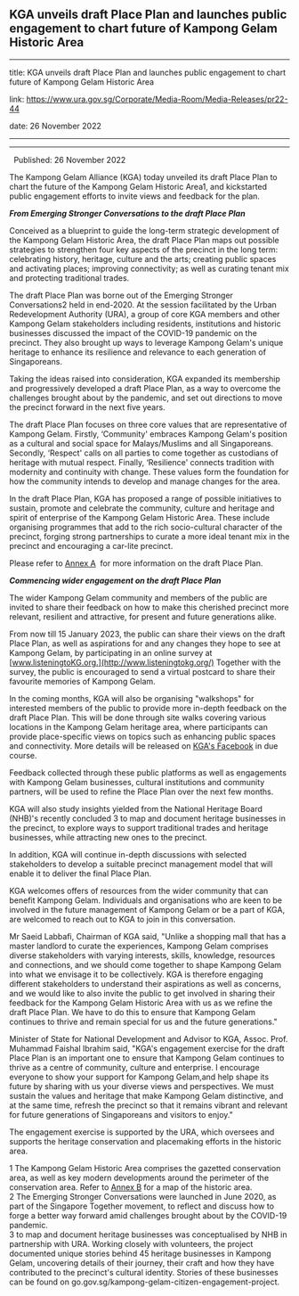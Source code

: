 ## KGA unveils draft Place Plan and launches public engagement to chart future of Kampong Gelam Historic Area
---
title: KGA unveils draft Place Plan and launches public engagement to chart future of Kampong Gelam Historic Area

link: https://www.ura.gov.sg/Corporate/Media-Room/Media-Releases/pr22-44

date: 26 November 2022

---

----------------------------------------------------------------------------------------------------------

  Published: 26 November 2022

The Kampong Gelam Alliance (KGA) today unveiled its draft Place Plan to chart the future of the Kampong Gelam Historic Area1, and kickstarted public engagement efforts to invite views and feedback for the plan.   
  
**_From Emerging Stronger Conversations to the draft Place Plan_**   
  
Conceived as a blueprint to guide the long-term strategic development of the Kampong Gelam Historic Area, the draft Place Plan maps out possible strategies to strengthen four key aspects of the precinct in the long term: celebrating history, heritage, culture and the arts; creating public spaces and activating places; improving connectivity; as well as curating tenant mix and protecting traditional trades.   
  
The draft Place Plan was borne out of the Emerging Stronger Conversations2 held in end-2020. At the session facilitated by the Urban Redevelopment Authority (URA), a group of core KGA members and other Kampong Gelam stakeholders including residents, institutions and historic businesses discussed the impact of the COVID-19 pandemic on the precinct. They also brought up ways to leverage Kampong Gelam's unique heritage to enhance its resilience and relevance to each generation of Singaporeans.    
  
Taking the ideas raised into consideration, KGA expanded its membership and progressively developed a draft Place Plan, as a way to overcome the challenges brought about by the pandemic, and set out directions to move the precinct forward in the next five years.  
  
The draft Place Plan focuses on three core values that are representative of Kampong Gelam. Firstly, ‘Community' embraces Kampong Gelam's position as a cultural and social space for Malays/Muslims and all Singaporeans. Secondly, ‘Respect' calls on all parties to come together as custodians of heritage with mutual respect. Finally, ‘Resilience' connects tradition with modernity and continuity with change. These values form the foundation for how the community intends to develop and manage changes for the area.  
  
In the draft Place Plan, KGA has proposed a range of possible initiatives to sustain, promote and celebrate the community, culture and heritage and spirit of enterprise of the Kampong Gelam Historic Area. These include organising programmes that add to the rich socio-cultural character of the precinct, forging strong partnerships to curate a more ideal tenant mix in the precinct and encouraging a car-lite precinct.   
  
Please refer to [Annex A](https://www.ura.gov.sg/-/media/Corporate/Media-Room/2022/Nov/pr22-44a.pdf)  for more information on the draft Place Plan.   
  
**_Commencing wider engagement on the draft Place Plan_**   
  
The wider Kampong Gelam community and members of the public are invited to share their feedback on how to make this cherished precinct more relevant, resilient and attractive, for present and future generations alike.   
  
From now till 15 January 2023, the public can share their views on the draft Place Plan, as well as aspirations for and any changes they hope to see at Kampong Gelam, by participating in an online survey at [www.listeningtoKG.org.](http://www.listeningtokg.org/) Together with the survey, the public is encouraged to send a virtual postcard to share their favourite memories of Kampong Gelam.    
  
In the coming months, KGA will also be organising "walkshops" for interested members of the public to provide more in-depth feedback on the draft Place Plan. This will be done through site walks covering various locations in the Kampong Gelam heritage area, where participants can provide place-specific views on topics such as enhancing public spaces and connectivity. More details will be released on [KGA's Facebook](http://www.facebook.com/Kampong.Gelam.Alliance) in due course.    
  
Feedback collected through these public platforms as well as engagements with Kampong Gelam businesses, cultural institutions and community partners, will be used to refine the Place Plan over the next few months.   
  
KGA will also study insights yielded from the National Heritage Board (NHB)'s recently concluded 3 to map and document heritage businesses in the precinct, to explore ways to support traditional trades and heritage businesses, while attracting new ones to the precinct.    
  
In addition, KGA will continue in-depth discussions with selected stakeholders to develop a suitable precinct management model that will enable it to deliver the final Place Plan.   
  
KGA welcomes offers of resources from the wider community that can benefit Kampong Gelam. Individuals and organisations who are keen to be involved in the future management of Kampong Gelam or be a part of KGA, are welcomed to reach out to KGA to join in this conversation.  
  
Mr Saeid Labbafi, Chairman of KGA said, "Unlike a shopping mall that has a master landlord to curate the experiences, Kampong Gelam comprises diverse stakeholders with varying interests, skills, knowledge, resources and connections, and we should come together to shape Kampong Gelam into what we envisage it to be collectively. KGA is therefore engaging different stakeholders to understand their aspirations as well as concerns, and we would like to also invite the public to get involved in sharing their feedback for the Kampong Gelam Historic Area with us as we refine the draft Place Plan. We have to do this to ensure that Kampong Gelam continues to thrive and remain special for us and the future generations."   
  
Minister of State for National Development and Advisor to KGA, Assoc. Prof. Muhammad Faishal Ibrahim said, "KGA's engagement exercise for the draft Place Plan is an important one to ensure that Kampong Gelam continues to thrive as a centre of community, culture and enterprise. I encourage everyone to show your support for Kampong Gelam,and help shape its future by sharing with us your diverse views and perspectives. We must sustain the values and heritage that make Kampong Gelam distinctive, and at the same time, refresh the precinct so that it remains vibrant and relevant for future generations of Singaporeans and visitors to enjoy."

The engagement exercise is supported by the URA, which oversees and supports the heritage conservation and placemaking efforts in the historic area.



1 The Kampong Gelam Historic Area comprises the gazetted conservation area, as well as key modern developments around the perimeter of the conservation area. Refer to [Annex B](https://www.ura.gov.sg/-/media/Corporate/Media-Room/2022/Nov/pr22-44b.pdf)  for a map of the historic area.  
2 The Emerging Stronger Conversations were launched in June 2020, as part of the Singapore Together movement, to reflect and discuss how to forge a better way forward amid challenges brought about by the COVID-19 pandemic.    
3  to map and document heritage businesses was conceptualised by NHB in partnership with URA. Working closely with volunteers, the project documented unique stories behind 45 heritage businesses in Kampong Gelam, uncovering details of their journey, their craft and how they have contributed to the precinct's cultural identity. Stories of these businesses can be found on go.gov.sg/kampong-gelam-citizen-engagement-project.